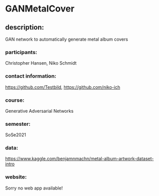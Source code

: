 # GANMetalCover

## description:
GAN network to automatically generate metal album covers


### participants:
Christopher Hansen, Niko Schmidt


### contact information:
https://github.com/Testbild, 
https://github.com/niko-ich

### course:
Generative Adversarial Networks


### semester:
SoSe2021

### data:
https://www.kaggle.com/benjamnmachn/metal-album-artwork-dataset-intro

### website:
Sorry no web app available!
